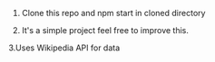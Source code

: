 1. Clone this repo and npm start in cloned directory


2. It's a simple project feel free to improve this.


 3.Uses Wikipedia API for data
